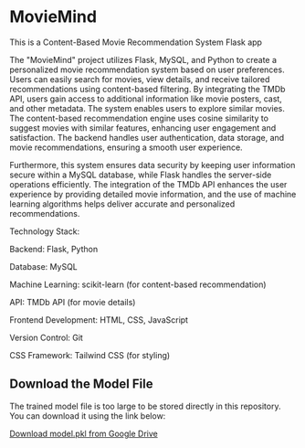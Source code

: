 # **MovieMind**


This is a Content-Based Movie Recommendation System Flask app 

The "MovieMind" project utilizes Flask, MySQL, and Python to create a personalized movie recommendation system based on user preferences.
Users can easily search for movies, view details, and receive tailored recommendations using content-based filtering. By integrating the
TMDb API, users gain access to additional information like movie posters, cast, and other metadata. The system enables users to explore similar movies. The content-based recommendation engine uses cosine similarity to suggest movies with similar features, enhancing user engagement and satisfaction. The backend handles user authentication, data storage, and movie recommendations, ensuring a smooth user experience.

Furthermore, this system ensures data security by keeping user information secure within a MySQL database, while Flask handles the server-side operations efficiently. The integration of the TMDb API enhances the user experience by providing detailed movie information, and the use of machine learning algorithms helps deliver accurate and personalized recommendations.

Technology Stack:

Backend: Flask, Python

Database: MySQL

Machine Learning: scikit-learn (for content-based recommendation)

API: TMDb API (for movie details)

Frontend Development: HTML, CSS, JavaScript

Version Control: Git

CSS Framework: Tailwind CSS (for styling)


## Download the Model File
The trained model file is too large to be stored directly in this repository. You can download it using the link below:

[Download model.pkl from Google Drive](https://drive.google.com/uc?export=download&id=1B8WUaKoQ9_JuUlUDHXOm60qGZzwERC4u)
